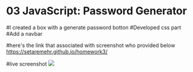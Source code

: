 # 03 JavaScript: Password Generator

#I created a box with a generate password botton
#Developed css part
#Add a navbar 

#here's the link that associated with screenshot who provided below
https://setaremehr.github.io/homework3/

#live screenshot
![](DDAD60C6-CEA8-4AA0-8DE4-094D1B8527B2.jpeg)
